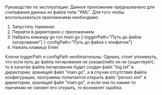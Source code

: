 Руководство по эксплуатации:
Данное приложение предназначено для считывания данных из файла типа "XML".
Для того чтобы воспользоваться приложением необходимо:

1. Запустить терминал
2. Перейти в директорию с приложением
3. Набрать команду go run main.go [-loggerPath="Путь до файла логирования"] [-configPath="Путь до файла с конфигом"]
4. Нажать клавишу Enter

Ключи loggerPath и configPath необязательны. Однако, стоит упомянуть, что если путь до файла логирования не указан(либо он не существует), то в качетве файла логирования будет создан файл "log.txt" в директории, хранящей файл "main.go", а в случае отсутствия файла конфигурации, программа попытается открыть файл "person.xml" в директории, хранящей файл "main.go", и если она по каким-то причинам не сможет его открыть, то возникнет ошибка.